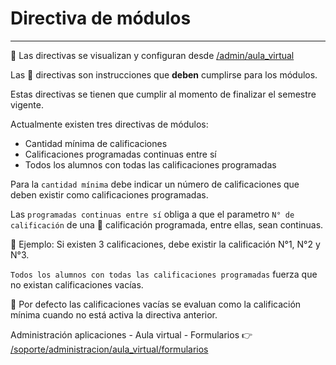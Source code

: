 # Directiva de módulos
* * *

🔗 Las directivas se visualizan y configuran desde [/admin/aula_virtual](/admin/aula_virtual)

Las 🔨 directivas son instrucciones que **deben** cumplirse para los módulos.

Estas directivas se tienen que cumplir al momento de finalizar el semestre vigente.

Actualmente existen tres directivas de módulos:

- Cantidad mínima de calificaciones
- Calificaciones programadas continuas entre sí
- Todos los alumnos con todas las calificaciones programadas

Para la `cantidad mínima` debe indicar un número de calificaciones que deben existir como
calificaciones programadas.

Las `programadas continuas entre sí` obliga a que el parametro `N° de calificación` de una
👑 calificación programada, entre ellas, sean continuas.

📌 Ejemplo: Si existen 3 calificaciones, debe existir la calificación N°1, N°2 y N°3.

`Todos los alumnos con todas las calificaciones programadas` fuerza que no existan
calificaciones vacías.

🔮 Por defecto las calificaciones vacías se evaluan como la calificación mínima cuando
no está activa la directiva anterior.

Administración aplicaciones - Aula virtual - Formularios 👉
[/soporte/administracion/aula_virtual/formularios](/soporte/administracion/aula_virtual/formularios)
